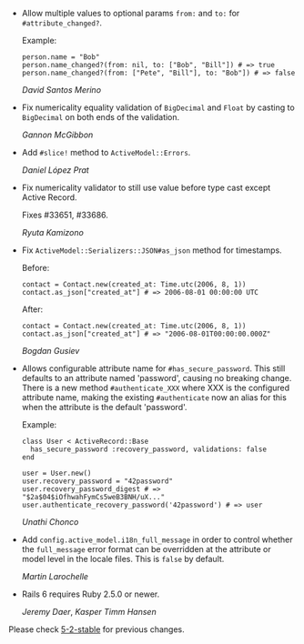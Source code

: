 *   Allow multiple values to optional params `from:` and `to:` for `#attribute_changed?`.

    Example:

        person.name = "Bob"
        person.name_changed?(from: nil, to: ["Bob", "Bill"]) # => true
        person.name_changed?(from: ["Pete", "Bill"], to: "Bob"]) # => false

    *David Santos Merino*

*   Fix numericality equality validation of `BigDecimal` and `Float`
    by casting to `BigDecimal` on both ends of the validation.

    *Gannon McGibbon*

*   Add `#slice!` method to `ActiveModel::Errors`.

    *Daniel López Prat*

*   Fix numericality validator to still use value before type cast except Active Record.

    Fixes #33651, #33686.

    *Ryuta Kamizono*

*   Fix `ActiveModel::Serializers::JSON#as_json` method for timestamps.

    Before:
    ```
    contact = Contact.new(created_at: Time.utc(2006, 8, 1))
    contact.as_json["created_at"] # => 2006-08-01 00:00:00 UTC
    ```

    After:
    ```
    contact = Contact.new(created_at: Time.utc(2006, 8, 1))
    contact.as_json["created_at"] # => "2006-08-01T00:00:00.000Z"
    ```

    *Bogdan Gusiev*

*   Allows configurable attribute name for `#has_secure_password`. This
    still defaults to an attribute named 'password', causing no breaking
    change. There is a new method `#authenticate_XXX` where XXX is the
    configured attribute name, making the existing `#authenticate` now an
    alias for this when the attribute is the default 'password'.

    Example:

        class User < ActiveRecord::Base
          has_secure_password :recovery_password, validations: false
        end

        user = User.new()
        user.recovery_password = "42password"
        user.recovery_password_digest # => "$2a$04$iOfhwahFymCs5weB3BNH/uX..."
        user.authenticate_recovery_password('42password') # => user

    *Unathi Chonco*

*   Add `config.active_model.i18n_full_message` in order to control whether
    the `full_message` error format can be overridden at the attribute or model
    level in the locale files. This is `false` by default.

    *Martin Larochelle*

*   Rails 6 requires Ruby 2.5.0 or newer.

    *Jeremy Daer*, *Kasper Timm Hansen*


Please check [5-2-stable](https://github.com/rails/rails/blob/5-2-stable/activemodel/CHANGELOG.md) for previous changes.
